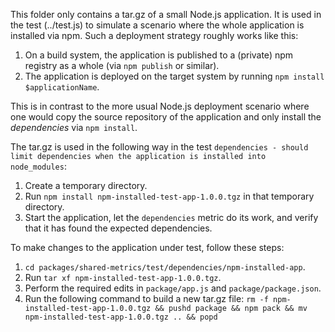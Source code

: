 This folder only contains a tar.gz of a small Node.js application. It is used in the test (../test.js) to simulate a scenario where the whole application is installed via npm. Such a deployment strategy roughly works like this:
1. On a build system, the application is published to a (private) npm registry as a whole (via `npm publish` or similar).
2. The application is deployed on the target system by running `npm install $applicationName`.

This is in contrast to the more usual Node.js deployment scenario where one would copy the source repository of the application and only install the _dependencies_ via `npm install`.

The tar.gz is used in the following way in the test `dependencies - should limit dependencies when the application is installed into node_modules`:

1. Create a temporary directory.
2. Run `npm install npm-installed-test-app-1.0.0.tgz` in that temporary directory.
3. Start the application, let the `dependencies` metric do its work, and verify that it has found the expected dependencies.

To make changes to the application under test, follow these steps:
1. `cd packages/shared-metrics/test/dependencies/npm-installed-app`.
2. Run `tar xf npm-installed-test-app-1.0.0.tgz`.
3. Perform the required edits in `package/app.js` and `package/package.json`.
4. Run the following command to build a new tar.gz file: `rm -f npm-installed-test-app-1.0.0.tgz && pushd package && npm pack && mv npm-installed-test-app-1.0.0.tgz .. && popd`
